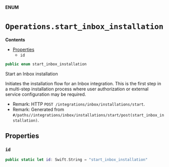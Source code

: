 **ENUM**

# `Operations.start_inbox_installation`

**Contents**

- [Properties](#properties)
  - `id`

```swift
public enum start_inbox_installation
```

Start an Inbox installation

Initiates the installation flow for an Inbox integration. This is the first step in a multi-step installation process where user authorization or external service configuration may be required.

- Remark: HTTP `POST /integrations/inbox/installations/start`.
- Remark: Generated from `#/paths//integrations/inbox/installations/start/post(start_inbox_installation)`.

## Properties
### `id`

```swift
public static let id: Swift.String = "start_inbox_installation"
```
